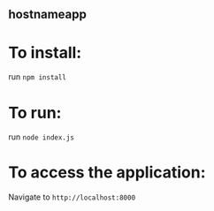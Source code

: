 ## hostnameapp

# To install:
run ``npm install``

# To run:
run ``node index.js``

# To access the application:
Navigate to ``http://localhost:8000``
